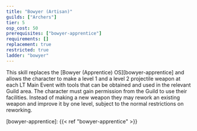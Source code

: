 ```yaml
---
title: "Bowyer (Artisan)"
guilds: ["Archers"]
tier: 5
osp_cost: 50
prerequisites: ["bowyer-apprentice"]
requirements: []
replacement: true
restricted: true
ladder: "bowyer"
---
```

This skill replaces the [Bowyer (Apprentice) OS][bowyer-apprentice] and allows the character to make a level 1 and a level 2 projectile weapon at each LT Main Event with tools that can be obtained and used in the relevant Guild area. The character must gain permission from the Guild to use their facilities. Instead of making a new weapon they may rework an existing weapon and improve it by one level, subject to the normal restrictions on reworking.

[bowyer-apprentice]: {{< ref "bowyer-apprentice" >}}